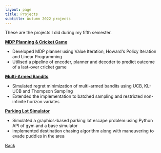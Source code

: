 ```yaml
---
layout: page
title: Projects
subtitle: Autumn 2022 projects
---
```


These are the projects I did during my fifth semester.

[**MDP Planning & Cricket Game**](./mdp-and-cricket/)
- Developed MDP planner using Value Iteration, Howard's Policy Iteration and Linear Programming
- Utilised a pipeline of encoder, planner and decoder to predict outcome of a last-over cricket game

[**Multi-Armed Bandits**](./multi-armed-bandits/)
- Simulated regret minimization of multi-armed bandits using UCB, KL-UCB and Thompson Sampling
- Extended the implementation to batched sampling and restricted non-infinite horizon variates

[**Parking Lot Simulator**](./parking-lot/)
- Simulated a graphics-based parking lot escape problem using Python API of gym and a base simulator
- Implemented destination chasing algorithm along with maneuvering to evade puddles in the area

[Back](..)